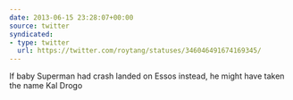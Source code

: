 ```yaml
---
date: 2013-06-15 23:28:07+00:00
source: twitter
syndicated:
- type: twitter
  url: https://twitter.com/roytang/statuses/346046491674169345/
---
```


If baby Superman had crash landed on Essos instead, he might have taken the name Kal Drogo